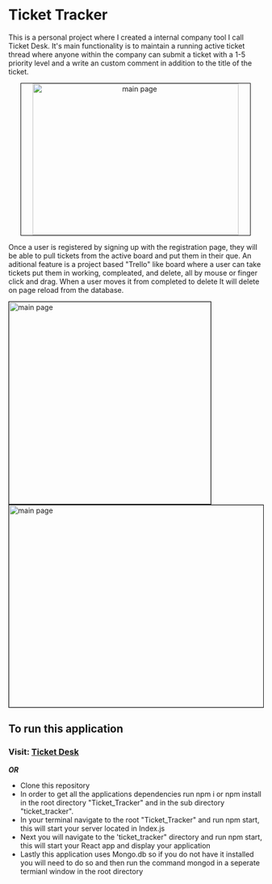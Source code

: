 # Ticket Tracker

This is a personal project where I created a internal company tool I call Ticket Desk. It's main functionality is to maintain a running active ticket thread where anyone within the company can submit a ticket with a 1-5 priority level and a write an custom comment in addition to the title of the ticket.
<p align='center'>
  <image src='ticket_tracker/src/Images/demo.gif' alt='main page' height='300px' width='90%' style='border:1px solid black'/>
</p>
Once a user is registered by signing up with the registration page, they will be able to pull tickets from the active board and put them in their que. 
An aditional feature is a project based "Trello" like board where a user can take tickets put them in working, compleated, and delete, all by mouse or finger click and drag. When a user moves it from completed to delete It will delete on page reload from the database. 

<image src='/ticket_tracker/src/Images/userPage.png' alt='main page' height='400px' width='400px' style='border:1px solid black' /> <image src='ticket_tracker/src/Images/kanban1.png' alt='main page' height='400px' width='600px' style='border:1px solid black' />

## To run this application
### Visit: <a href='http://209.151.144.62/'> Ticket Desk</a> 

***OR***
- Clone this repository 
- In order to get all the applications dependencies run npm i or npm install in the root directory "Ticket_Tracker" and in the sub directory "ticket_tracker".
- In your terminal navigate to the root "Ticket_Tracker" and run npm start, this will start your server located in Index.js
- Next you will navigate to the 'ticket_tracker" directory and run npm start, this will start your React app and display your application
- Lastly this application uses Mongo.db so if you do not have it installed you will need to do so and then run the command mongod in a seperate termianl window in the root directory
